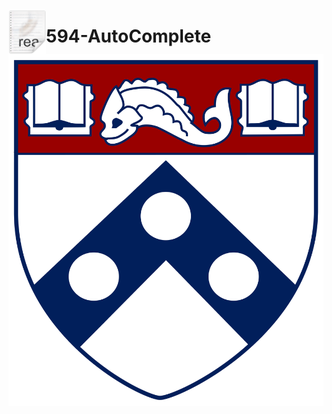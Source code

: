 <img src="https://github.com/shruti0085/594-AutoComplete/blob/master/Media/icon.png" align="left" width="60" hieght="60"> <img src="https://github.com/shruti0085/594-AutoComplete/blob/master/Media/shield-only-RGB-4k.png" align="right" />


# 594-AutoComplete
